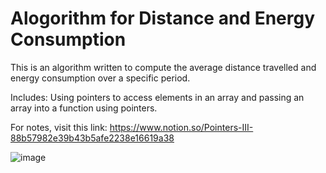 # Alogorithm for Distance and Energy Consumption
This is an algorithm written to compute the average distance travelled and energy consumption over a specific period.

Includes:
Using pointers to access elements in an array and passing an array into a function using pointers.

For notes, visit this link: 
https://www.notion.so/Pointers-III-88b57982e39b43b5afe2238e16619a38

![image](https://user-images.githubusercontent.com/93281166/180408619-d13a8ae5-1504-4c5b-b21d-a9cea280d6d8.png)
